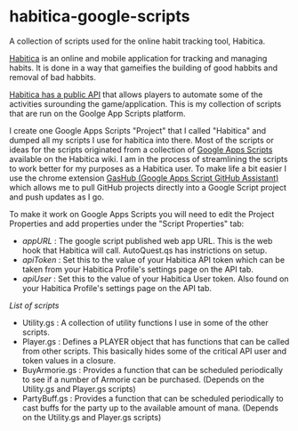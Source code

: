 # habitica-google-scripts
A collection of scripts used for the online habit tracking tool, Habitica.

[Habitica](https://habitica.com/) is an online and mobile application for tracking and managing habits.  It is done in a way that gameifies the building of good habbits and removal of bad habbits.

[Habitica has a public API](https://habitica.com/apidoc/) that allows players to automate some of the activities surounding the game/application.  This is my collection of scripts that are run on the Goolge App Scripts platform.

I create one Google Apps Scripts "Project" that I called "Habitica" and dumped all my scripts I use for habitica into there.  Most of the scripts or ideas for the scripts originated from a collection of [Google Apps Scripts](https://habitica.fandom.com/wiki/Google_Apps_Script) available on the Habitica wiki. I am in the process of streamlining the scripts to work better for my purposes as a Habitica user. To make life a bit easier I use the chrome extension [GasHub (Google Apps Script GitHub Assistant)](http://gas.a4114.net/) which allows me to pull GitHub projects directly into a Google Script project and push updates as I go.

To make it work on Google Apps Scripts you will need to edit the Project Properties and add properties under the "Script Properties" tab:
- _appURL_ : The google script published web app URL.  This is the web hook that Habitica will call.  AutoQuest.qs has instrictions on setup.
- _apiToken_ : Set this to the value of your Habitica API token which can be taken from your Habitica Profile's settings page on the API tab.
- _apiUser_ : Set this to the value of your Habitica User token.  Also found on your Habitica Profile's settings page on the API tab.

_List of scripts_

- Utility.gs : A collection of utility functions I use in some of the other scripts.
- Player.gs : Defines a PLAYER object that has functions that can be called from other scripts.  This basically hides some of the critical API user and token values in a closure.
- BuyArmorie.gs : Provides a function that can be scheduled periodically to see if a number of Armorie can be purchased. (Depends on the Utility.gs and Player.gs scripts)
- PartyBuff.gs : Provides a function that can be scheduled periodically to cast buffs for the party up to the available amount of mana. (Depends on the Utility.gs and Player.gs scripts)

